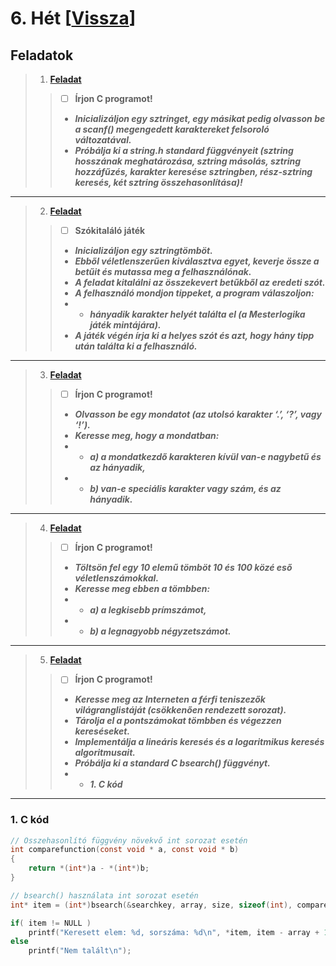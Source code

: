 # 6. Hét [[Vissza](https://github.com/OraveczJozsef/Miskolci_Egyetem/tree/main/Programoz%C3%A1s%20Alapjai/Szorgalmi%20Feladatok)]

## Feladatok
> 1. **[Feladat]()**
> > - [ ] **Írjon C programot!**
> > - ***Inicializáljon egy sztringet, egy másikat pedig olvasson be a scanf() megengedett karaktereket felsoroló változatával.***
> > - ***Próbálja ki a string.h standard függvényeit (sztring hosszának meghatározása, sztring másolás, sztring hozzáfűzés, karakter keresése sztringben, rész-sztring keresés, két sztring összehasonlítása)!***
----
> 2. **[Feladat]()**
> > - [ ] **Szókitaláló játék**
> > - ***Inicializáljon egy sztringtömböt.***
> > - ***Ebből véletlenszerűen kiválasztva egyet, keverje össze a betűit és mutassa meg a felhasználónak.***
> > - ***A feladat kitalálni az összekevert betűkből az eredeti szót.***
> > - ***A felhasználó mondjon tippeket, a program válaszoljon:***
> > - - ***hányadik karakter helyét találta el (a Mesterlogika játék mintájára).***
> > - ***A játék végén írja ki a helyes szót és azt, hogy hány tipp után találta ki a felhasználó.***
----
> 3. **[Feladat]()**
> > - [ ] **Írjon C programot!**
> > - ***Olvasson be egy mondatot (az utolsó karakter ‘.’, ‘?’, vagy ‘!’).***
> > - ***Keresse meg, hogy a mondatban:***
> > - - ***a) a mondatkezdő karakteren kívül van-e nagybetű és az hányadik,***
> > - - ***b) van-e speciális karakter vagy szám, és az hányadik.***
----
> 4. **[Feladat]()**
> > - [ ] **Írjon C programot!**
> > - ***Töltsön fel egy 10 elemű tömböt 10 és 100 közé eső véletlenszámokkal.***
> > - ***Keresse meg ebben a tömbben:***
> > - - ***a) a legkisebb prímszámot,***
> > - - ***b) a legnagyobb négyzetszámot.***
----
> 5. **[Feladat]()**
> > - [ ] **Írjon C programot!**
> > - ***Keresse meg az Interneten a férfi teniszezők világranglistáját (csökkenően rendezett sorozat).***
> > - ***Tárolja el a pontszámokat tömbben és végezzen kereséseket.***
> > - ***Implementálja a lineáris keresés és a logaritmikus keresés algoritmusait.***
> > - ***Próbálja ki a standard C bsearch() függvényt.***
> > - - ***1. C kód***
----

### 1. C kód
```c
// Összehasonlító függvény növekvő int sorozat esetén
int comparefunction(const void * a, const void * b)
{
    return *(int*)a - *(int*)b;
}

// bsearch() használata int sorozat esetén
int* item = (int*)bsearch(&searchkey, array, size, sizeof(int), comparefunction);

if( item != NULL )
    printf("Keresett elem: %d, sorszáma: %d\n", *item, item - array + 1);
else
    printf("Nem talált\n");
```